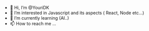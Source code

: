 - 👋 Hi, I’m @YouriDK
- 👀 I’m interested in Javascript and its aspects ( React, Node etc...)
- 🌱 I’m currently learning (AI..)
- 📫 How to reach me ...

<!---
YouriDK/YouriDK is a ✨ special ✨ repository because its `README.md` (this file) appears on your GitHub profile.
You can click the Preview link to take a look at your changes.
--->
